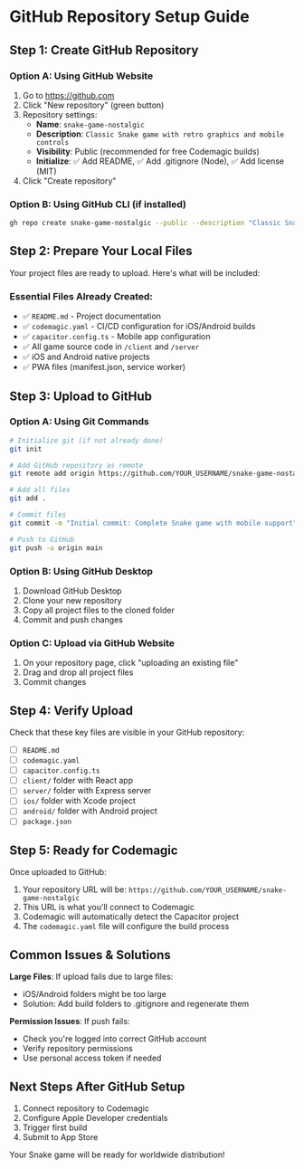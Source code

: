 # GitHub Repository Setup Guide

## Step 1: Create GitHub Repository

### Option A: Using GitHub Website
1. Go to https://github.com
2. Click "New repository" (green button)
3. Repository settings:
   - **Name**: `snake-game-nostalgic`
   - **Description**: `Classic Snake game with retro graphics and mobile controls`
   - **Visibility**: Public (recommended for free Codemagic builds)
   - **Initialize**: ✅ Add README, ✅ Add .gitignore (Node), ✅ Add license (MIT)
4. Click "Create repository"

### Option B: Using GitHub CLI (if installed)
```bash
gh repo create snake-game-nostalgic --public --description "Classic Snake game with retro graphics and mobile controls" --gitignore Node --license MIT
```

## Step 2: Prepare Your Local Files

Your project files are ready to upload. Here's what will be included:

### Essential Files Already Created:
- ✅ `README.md` - Project documentation
- ✅ `codemagic.yaml` - CI/CD configuration for iOS/Android builds
- ✅ `capacitor.config.ts` - Mobile app configuration
- ✅ All game source code in `/client` and `/server`
- ✅ iOS and Android native projects
- ✅ PWA files (manifest.json, service worker)

## Step 3: Upload to GitHub

### Option A: Using Git Commands
```bash
# Initialize git (if not already done)
git init

# Add GitHub repository as remote
git remote add origin https://github.com/YOUR_USERNAME/snake-game-nostalgic.git

# Add all files
git add .

# Commit files
git commit -m "Initial commit: Complete Snake game with mobile support"

# Push to GitHub
git push -u origin main
```

### Option B: Using GitHub Desktop
1. Download GitHub Desktop
2. Clone your new repository
3. Copy all project files to the cloned folder
4. Commit and push changes

### Option C: Upload via GitHub Website
1. On your repository page, click "uploading an existing file"
2. Drag and drop all project files
3. Commit changes

## Step 4: Verify Upload

Check that these key files are visible in your GitHub repository:
- [ ] `README.md`
- [ ] `codemagic.yaml`
- [ ] `capacitor.config.ts`
- [ ] `client/` folder with React app
- [ ] `server/` folder with Express server
- [ ] `ios/` folder with Xcode project
- [ ] `android/` folder with Android project
- [ ] `package.json`

## Step 5: Ready for Codemagic

Once uploaded to GitHub:
1. Your repository URL will be: `https://github.com/YOUR_USERNAME/snake-game-nostalgic`
2. This URL is what you'll connect to Codemagic
3. Codemagic will automatically detect the Capacitor project
4. The `codemagic.yaml` file will configure the build process

## Common Issues & Solutions

**Large Files**: If upload fails due to large files:
- iOS/Android folders might be too large
- Solution: Add build folders to .gitignore and regenerate them

**Permission Issues**: If push fails:
- Check you're logged into correct GitHub account
- Verify repository permissions
- Use personal access token if needed

## Next Steps After GitHub Setup

1. Connect repository to Codemagic
2. Configure Apple Developer credentials
3. Trigger first build
4. Submit to App Store

Your Snake game will be ready for worldwide distribution!